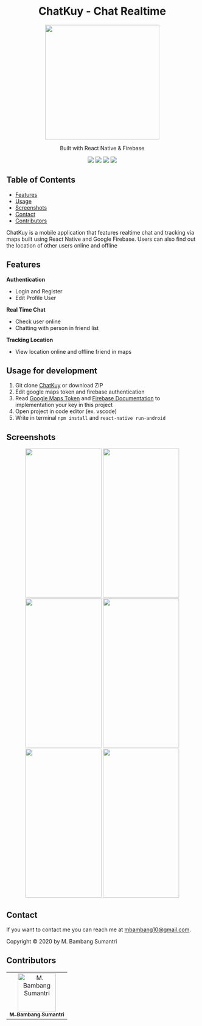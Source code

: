 <h1 align="center">ChatKuy - Chat Realtime</h1>
<p align="center">
  <img width="300" src="https://user-images.githubusercontent.com/57070723/72793555-32d2d080-3c6d-11ea-9bef-4b0a3bf23fda.jpg"/>
</p>
<p align="center">
  Built with React Native & Firebase
</p>

<p align="center">
<img src="https://img.shields.io/badge/react_native-0.61.3-darkblue">
<img src="https://img.shields.io/badge/firebase-7.3.0-orange">
<img src="https://img.shields.io/badge/react_navigation-4.0.10-yellow">
<img src="https://img.shields.io/badge/react_native_maps-7.1.1-green">
</p>

## Table of Contents

- [Features](#features)
- [Usage](#usage-for-development)
- [Screenshots](#screenshots)
- [Contact](#contact)
- [Contributors](#contributors)

ChatKuy is a mobile application that features realtime chat and tracking via maps built using React Native and Google Firebase. Users can also find out the location of other users online and offline

## Features
<b> Authentication </b>
 - Login and Register
 - Edit Profile User

<b>Real Time Chat</b>
 - Check user online
 - Chatting with person in friend list

<b>Tracking Location</b>
 - View location online and offline friend in maps

## Usage for development

 1. Git clone [ChatKuy](https://github.com/MBambangSumantri/ChatKuy-ReactNative) or download ZIP
 2. Edit google maps token and firebase authentication 
 3. Read [Google Maps Token](https://codeburst.io/react-native-google-map-with-react-native-maps-572e3d3eee14) and [Firebase Documentation](https://firebase.google.com/docs) to implementation your key in this project
 4. Open project in code editor (ex. vscode)
 5. Write in terminal ``npm install`` and ``react-native run-android``

<!-- ## Download APK
<img width="15" height="15" src="https://cdn1.iconfinder.com/data/icons/logotypes/32/google-drive-512.png"> You can Download the APK [ChatSek App]() -->

## Screenshots
<p align="center">
  <img width="200" height="390" src="https://user-images.githubusercontent.com/57070723/72794589-d53f8380-3c6e-11ea-8887-2c54e8c7ba86.jpeg">
  <img width="200" height="390" src="https://user-images.githubusercontent.com/57070723/72793802-804f3d80-3c6d-11ea-9913-d356d133bd7d.jpeg">
  <img width="200" height="390" src="https://user-images.githubusercontent.com/57070723/72793804-804f3d80-3c6d-11ea-9b95-7d6255896a7b.jpeg">
  <img width="200" height="390" src="https://user-images.githubusercontent.com/57070723/72793808-80e7d400-3c6d-11ea-991c-6f31d0710e5c.jpeg">
  <img width="200" height="390" src="https://user-images.githubusercontent.com/57070723/72793809-80e7d400-3c6d-11ea-936c-9e758ff2f1b3.jpeg">
  <img width="200" height="390" src="https://user-images.githubusercontent.com/57070723/72793810-80e7d400-3c6d-11ea-9ec5-76541eecbebc.jpeg">
</p>

## Contact

If you want to contact me you can reach me at <mbambang10@gmail.com>.

Copyright © 2020 by M. Bambang Sumantri

## Contributors

<center>
  <table>
    <tr>
      <td align="center">
        <a href="https://github.com/MBambangSumantri">
          <img width="100" src="https://avatars3.githubusercontent.com/u/57070723?s=460&v=4" alt="M. Bambang Sumantri"><br/>
          <sub><b>M. Bambang Sumantri</b></sub>
        </a>
      </td>
    </tr>
  </table>
</center>

